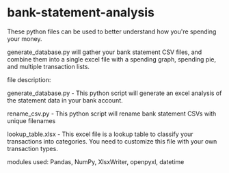 # bank-statement-analysis
These python files can be used to better understand how you're spending your money.

generate_database.py will gather your bank statement CSV files, and combine them into a single excel file with a spending graph, spending pie, and multiple transaction lists.

file description:

generate_database.py - This python script will generate an excel analysis of the statement data in your bank account.

rename_csv.py - This python script will rename bank statement CSVs with unique filenames

lookup_table.xlsx - This excel file is a lookup table to classify your transactions into categories. You need to customize this file with your own transaction types.

modules used: Pandas, NumPy, XlsxWriter, openpyxl, datetime
